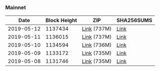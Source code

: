 ### Mainnet

|    Date    | Block Height | ZIP | SHA256SUMS |
| ---------- | ------------ | --- | ---------- |
| 2019-05-12 | 1137434 | [Link](https://s3-ap-southeast-2.amazonaws.com/ion-bootstrap/mainnet/2019-05-12/bootstrap.dat.zip) (737M) | [Link](https://s3-ap-southeast-2.amazonaws.com/ion-bootstrap/mainnet/2019-05-12/SHA256SUMS) |
| 2019-05-11 | 1136015 | [Link](https://s3-ap-southeast-2.amazonaws.com/ion-bootstrap/mainnet/2019-05-11/bootstrap.dat.zip) (737M) | [Link](https://s3-ap-southeast-2.amazonaws.com/ion-bootstrap/mainnet/2019-05-11/SHA256SUMS) |
| 2019-05-10 | 1134594 | [Link](https://s3-ap-southeast-2.amazonaws.com/ion-bootstrap/mainnet/2019-05-10/bootstrap.dat.zip) (736M) | [Link](https://s3-ap-southeast-2.amazonaws.com/ion-bootstrap/mainnet/2019-05-10/SHA256SUMS) |
| 2019-05-09 | 1133172 | [Link](https://s3-ap-southeast-2.amazonaws.com/ion-bootstrap/mainnet/2019-05-09/bootstrap.dat.zip) (735M) | [Link](https://s3-ap-southeast-2.amazonaws.com/ion-bootstrap/mainnet/2019-05-09/SHA256SUMS) |
| 2019-05-08 | 1131746 | [Link](https://s3-ap-southeast-2.amazonaws.com/ion-bootstrap/mainnet/2019-05-08/bootstrap.dat.zip) (735M) | [Link](https://s3-ap-southeast-2.amazonaws.com/ion-bootstrap/mainnet/2019-05-08/SHA256SUMS) |
